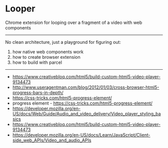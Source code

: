 # Looper

Chrome extension for looping over a fragment of a video with web components

---
No clean architecture, just a playground for figuring out:
1. how native web components work
2. how to create browser extension
3. how to build with parcel

---

- https://www.creativebloq.com/html5/build-custom-html5-video-player-9134473
- http://www.useragentman.com/blog/2012/01/03/cross-browser-html5-progress-bars-in-depth/
- https://css-tricks.com/html5-progress-element/
- progress element - https://css-tricks.com/html5-progress-element/
- https://developer.mozilla.org/en-US/docs/Web/Guide/Audio_and_video_delivery/Video_player_styling_basics
- https://www.creativebloq.com/html5/build-custom-html5-video-player-9134473
- https://developer.mozilla.org/en-US/docs/Learn/JavaScript/Client-side_web_APIs/Video_and_audio_APIs
